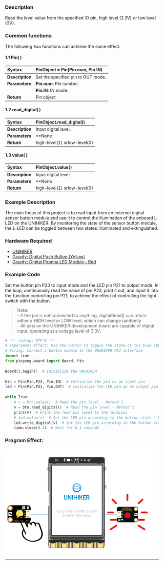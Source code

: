 ### **Description**
Read the level value from the specified IO pin, high level (3.3V) or low level (0V).

### **Common functions**  

The following two functions can achieve the same effect.


#### 1.1 Pin( )
| **Syntax**          | **PinObject = Pin(Pin.num, Pin.IN)**         |  
| :--------------     | :--------------------      |
| **Description**     | Set the specified pin to OUT mode.       |  
| **Parameters**      | **Pin.num**: Pin number.                        |
|                                   |  **Pin.IN**: IN mode. |
| **Return**          | Pin object    |  


#### 1.2 read_digital( )
| **Syntax**          | **PinObject.read_digital()**         |  
| :--------------     | :--------------------      |
| **Description**     | Input digital level.       |  
| **Parameters**      | **None                     |  
| **Return**          | high-level(1) orlow-level(0)   |  


#### 1.3 value( )
| **Syntax**          | **PinObject.value()**         |  
| :--------------     | :--------------------      |
| **Description**     | Input digital level.       |  
| **Parameters**      | **None                     |  
| **Return**          | high-level(1) orlow-level(0)    |  



### **Example Description**
The main focus of this project is to read input from an external digital sensor button module and use it to control the illumination of the onboard L-LED on the UNIHIKER. By monitoring the state of the sensor button module, the L-LED can be toggled between two states: illuminated and extinguished.
### **Hardware Required**

- [UNIHIKER]()
- [Gravity: Digital Push Button (Yellow)](https://www.dfrobot.com/product-73.html)
- [Gravity: Digital Piranha LED Module - Red](https://www.dfrobot.com/product-471.html)
### **Example Code**
Set the button pin P23 to input mode and the LED pin P21 to output mode.
In the loop, continuously read the value of pin P23, print it out, and input it into the function controlling pin P21, to achieve the effect of controlling the light switch with the button.

> Note:  
    - If the pin is not connected to anything, digitalRead() can return either a HIGH level or LOW level, which can change randomly.  
    - All pins on the UNIHIKER development board are capable of digital input, operating at a voltage level of 3.3V.  

```python
# -*- coding: UTF-8 -*-
# Experiment Effect: Use the button to toggle the state of the blue LED labeled "L" on the back of the UNIHIKER.
# Wiring: Connect a button module to the UNIHIKER P23 interface
import time
from pinpong.board import Board, Pin

Board().begin()  # Initialize the UNIHIKER

btn = Pin(Pin.P23, Pin.IN)  # Initialize the pin as an input pin
led = Pin(Pin.P21, Pin.OUT)  # Initialize the LED pin as an output pin

while True:
    # v = btn.value()  # Read the pin level - Method 1
    v = btn.read_digital()  # Read the pin level - Method 2
    print(v)  # Print the read pin level to the terminal
    # led.value(v)  # Set the LED pin according to the button state - Method 1
    led.write_digital(v)  # Set the LED pin according to the button state - Method 2
    time.sleep(0.1)  # Wait for 0.1 seconds

```

### **Program Effect:**

![image.png](img/2_Digital_Input_GPIO_/1722838953234-a191f90e-311b-41b7-9e96-c35b946d8a15.png)



---
